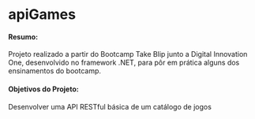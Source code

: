# apiGames

#### Resumo: 
Projeto realizado a partir do Bootcamp Take Blip junto a Digital Innovation One, desenvolvido no framework .NET, para pôr em prática alguns dos ensinamentos do bootcamp.

#### Objetivos do Projeto: 
Desenvolver uma API RESTful básica de um catálogo de jogos
